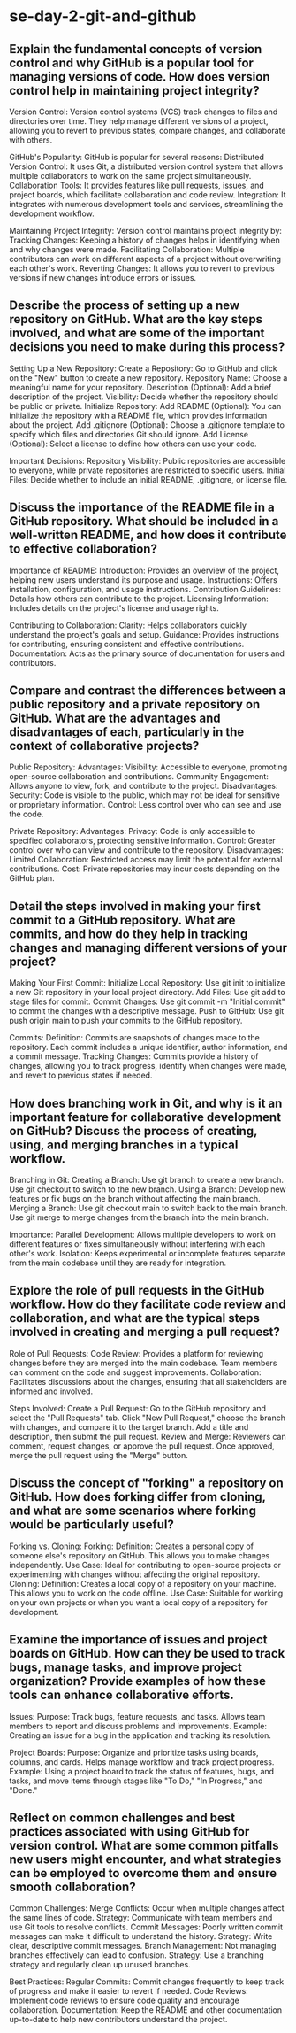 # se-day-2-git-and-github
## Explain the fundamental concepts of version control and why GitHub is a popular tool for managing versions of code. How does version control help in maintaining project integrity?

Version Control:
Version control systems (VCS) track changes to files and directories over time. They help manage different versions of a project, allowing you to revert to previous states, compare changes, and collaborate with others.

GitHub's Popularity:
GitHub is popular for several reasons:
Distributed Version Control: It uses Git, a distributed version control system that allows multiple collaborators to work on the same project simultaneously.
Collaboration Tools: It provides features like pull requests, issues, and project boards, which facilitate collaboration and code review.
Integration: It integrates with numerous development tools and services, streamlining the development workflow.

Maintaining Project Integrity:
Version control maintains project integrity by:
Tracking Changes: Keeping a history of changes helps in identifying when and why changes were made.
Facilitating Collaboration: Multiple contributors can work on different aspects of a project without overwriting each other's work.
Reverting Changes: It allows you to revert to previous versions if new changes introduce errors or issues.

## Describe the process of setting up a new repository on GitHub. What are the key steps involved, and what are some of the important decisions you need to make during this process?

Setting Up a New Repository:
Create a Repository:
Go to GitHub and click on the "New" button to create a new repository.
Repository Name: Choose a meaningful name for your repository.
Description (Optional): Add a brief description of the project.
Visibility: Decide whether the repository should be public or private.
Initialize Repository:
Add README (Optional): You can initialize the repository with a README file, which provides information about the project.
Add .gitignore (Optional): Choose a .gitignore template to specify which files and directories Git should ignore.
Add License (Optional): Select a license to define how others can use your code.

Important Decisions:
Repository Visibility: Public repositories are accessible to everyone, while private repositories are restricted to specific users.
Initial Files: Decide whether to include an initial README, .gitignore, or license file.

## Discuss the importance of the README file in a GitHub repository. What should be included in a well-written README, and how does it contribute to effective collaboration?

Importance of README:
Introduction: Provides an overview of the project, helping new users understand its purpose and usage.
Instructions: Offers installation, configuration, and usage instructions.
Contribution Guidelines: Details how others can contribute to the project.
Licensing Information: Includes details on the project's license and usage rights.

Contributing to Collaboration:
Clarity: Helps collaborators quickly understand the project's goals and setup.
Guidance: Provides instructions for contributing, ensuring consistent and effective contributions.
Documentation: Acts as the primary source of documentation for users and contributors.

## Compare and contrast the differences between a public repository and a private repository on GitHub. What are the advantages and disadvantages of each, particularly in the context of collaborative projects?

Public Repository:
Advantages:
Visibility: Accessible to everyone, promoting open-source collaboration and contributions.
Community Engagement: Allows anyone to view, fork, and contribute to the project.
Disadvantages:
Security: Code is visible to the public, which may not be ideal for sensitive or proprietary information.
Control: Less control over who can see and use the code.

Private Repository:
Advantages:
Privacy: Code is only accessible to specified collaborators, protecting sensitive information.
Control: Greater control over who can view and contribute to the repository.
Disadvantages:
Limited Collaboration: Restricted access may limit the potential for external contributions.
Cost: Private repositories may incur costs depending on the GitHub plan.

## Detail the steps involved in making your first commit to a GitHub repository. What are commits, and how do they help in tracking changes and managing different versions of your project?

Making Your First Commit:
Initialize Local Repository:
Use git init to initialize a new Git repository in your local project directory.
Add Files:
Use git add <file-name> to stage files for commit.
Commit Changes:
Use git commit -m "Initial commit" to commit the changes with a descriptive message.
Push to GitHub:
Use git push origin main to push your commits to the GitHub repository.

Commits:
Definition: Commits are snapshots of changes made to the repository. Each commit includes a unique identifier, author information, and a commit message.
Tracking Changes: Commits provide a history of changes, allowing you to track progress, identify when changes were made, and revert to previous states if needed.

## How does branching work in Git, and why is it an important feature for collaborative development on GitHub? Discuss the process of creating, using, and merging branches in a typical workflow.

Branching in Git:
Creating a Branch:
Use git branch <branch-name> to create a new branch.
Use git checkout <branch-name> to switch to the new branch.
Using a Branch:
Develop new features or fix bugs on the branch without affecting the main branch.
Merging a Branch:
Use git checkout main to switch back to the main branch.
Use git merge <branch-name> to merge changes from the branch into the main branch.

Importance:
Parallel Development: Allows multiple developers to work on different features or fixes simultaneously without interfering with each other's work.
Isolation: Keeps experimental or incomplete features separate from the main codebase until they are ready for integration.

## Explore the role of pull requests in the GitHub workflow. How do they facilitate code review and collaboration, and what are the typical steps involved in creating and merging a pull request?

Role of Pull Requests:
Code Review: Provides a platform for reviewing changes before they are merged into the main codebase. Team members can comment on the code and suggest improvements.
Collaboration: Facilitates discussions about the changes, ensuring that all stakeholders are informed and involved.

Steps Involved:
Create a Pull Request:
Go to the GitHub repository and select the "Pull Requests" tab.
Click "New Pull Request," choose the branch with changes, and compare it to the target branch.
Add a title and description, then submit the pull request.
Review and Merge:
Reviewers can comment, request changes, or approve the pull request.
Once approved, merge the pull request using the "Merge" button.


## Discuss the concept of "forking" a repository on GitHub. How does forking differ from cloning, and what are some scenarios where forking would be particularly useful?

Forking vs. Cloning:
Forking:
Definition: Creates a personal copy of someone else's repository on GitHub. This allows you to make changes independently.
Use Case: Ideal for contributing to open-source projects or experimenting with changes without affecting the original repository.
Cloning:
Definition: Creates a local copy of a repository on your machine. This allows you to work on the code offline.
Use Case: Suitable for working on your own projects or when you want a local copy of a repository for development.

## Examine the importance of issues and project boards on GitHub. How can they be used to track bugs, manage tasks, and improve project organization? Provide examples of how these tools can enhance collaborative efforts.

Issues:
Purpose: Track bugs, feature requests, and tasks. Allows team members to report and discuss problems and improvements.
Example: Creating an issue for a bug in the application and tracking its resolution.

Project Boards:
Purpose: Organize and prioritize tasks using boards, columns, and cards. Helps manage workflow and track project progress.
Example: Using a project board to track the status of features, bugs, and tasks, and move items through stages like "To Do," "In Progress," and "Done."

## Reflect on common challenges and best practices associated with using GitHub for version control. What are some common pitfalls new users might encounter, and what strategies can be employed to overcome them and ensure smooth collaboration?

Common Challenges:
Merge Conflicts: Occur when multiple changes affect the same lines of code. Strategy: Communicate with team members and use Git tools to resolve conflicts.
Commit Messages: Poorly written commit messages can make it difficult to understand the history. Strategy: Write clear, descriptive commit messages.
Branch Management: Not managing branches effectively can lead to confusion. Strategy: Use a branching strategy and regularly clean up unused branches.

Best Practices:
Regular Commits: Commit changes frequently to keep track of progress and make it easier to revert if needed.
Code Reviews: Implement code reviews to ensure code quality and encourage collaboration.
Documentation: Keep the README and other documentation up-to-date to help new contributors understand the project.
